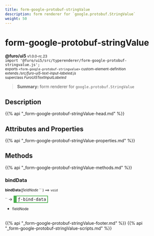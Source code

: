 ```yaml
---
title: form-google-protobuf-stringValue
description: form renderer for `google.protobuf.StringValue`
weight: 50
---
```


# form-google-protobuf-stringValue
**@furo/ui5** <small>v1.0.0-rc.23</small>
<br>`import '@furo/ui5/src/typerenderer/form-google-protobuf-stringvalue.js';`<small>
<br>exports `<form-google-protobuf-stringvalue>` custom-element-definition
<br>extends */src/furo-ui5-text-input-labeled.js*
<br>superclass *FuroUi5TextInputLabeled*</small>

> **Summary:** form renderer for `google.protobuf.StringValue`

## Description



{{% api "_form-google-protobuf-stringValue-head.md" %}}

## Attributes and Properties
{{% api "_form-google-protobuf-stringValue-properties.md" %}}




## Methods
{{% api "_form-google-protobuf-stringValue-methods.md" %}}


### **bindData**
<small>**bindData**(*fieldNode* `` ) ⟹ `void`</small>

<small>`` </small> →
<span  style="border-width:2px 2px 2px 10px; border-style: solid;border-color:  rgb(76, 175, 80);font-family:monospace; padding:2px 4px;">ƒ-bind-data</span>



- <small>fieldNode </small>
<br><br>




{{% api "_form-google-protobuf-stringValue-footer.md" %}}
{{% api "_form-google-protobuf-stringValue-scripts.md" %}}
